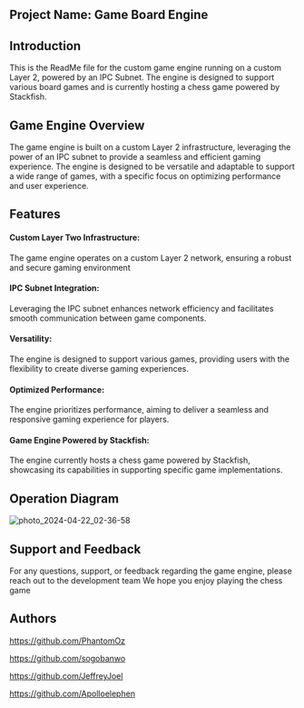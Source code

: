
## Project Name: Game Board Engine
## Introduction
This is the ReadMe file for the custom game engine running on a custom Layer 2, powered by an IPC Subnet. The engine is designed to support various board games and is currently hosting a chess game powered by Stackfish.
## Game Engine Overview

The game engine is built on a custom Layer 2 infrastructure, leveraging the power of an IPC subnet to provide a seamless and efficient gaming experience. The engine is designed to be versatile and adaptable to support a wide range of games, with a specific focus on optimizing performance and user experience.
## Features

#### Custom Layer Two Infrastructure:

 The game engine operates on a custom Layer 2 network, ensuring a robust and secure gaming environment

#### IPC Subnet Integration: 

Leveraging the IPC subnet enhances network efficiency and facilitates smooth communication between game components.

#### Versatility: 

The engine is designed to support various games, providing users with the flexibility to create diverse gaming experiences.

#### Optimized Performance: 

The engine prioritizes performance, aiming to deliver a seamless and responsive gaming experience for players.

#### Game Engine Powered by Stackfish: 

The engine currently hosts a chess game powered by Stackfish, showcasing its capabilities in supporting specific game implementations.

## Operation Diagram


![photo_2024-04-22_02-36-58](https://github.com/PhantomOz/board-contract/assets/90451195/7572d2ed-61db-4f33-b293-ba49544dd249)


## Support and Feedback

For any questions, support, or feedback regarding the game engine, please reach out to the development team 
We hope you enjoy playing the chess game 


## Authors

https://github.com/PhantomOz

https://github.com/sogobanwo

https://github.com/JeffreyJoel

https://github.com/Apolloelephen
